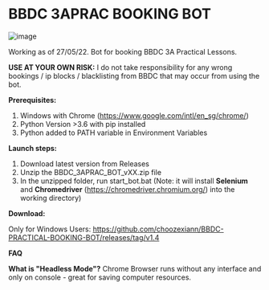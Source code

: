 # BBDC 3APRAC BOOKING BOT
![image](https://user-images.githubusercontent.com/99162756/169843272-cfd25133-4efe-4dc0-b27a-3e5b8326a23b.png)

Working as of 27/05/22.
Bot for booking BBDC 3A Practical Lessons.


**USE AT YOUR OWN RISK:**
I do not take responsibility for any wrong bookings / ip blocks / blacklisting from BBDC that may occur from using the bot.

**Prerequisites:**
  1. Windows with Chrome (https://www.google.com/intl/en_sg/chrome/)
  2. Python Version >3.6 with pip installed
  3. Python added to PATH variable in Environment Variables


**Launch steps:**
  1. Download latest version from Releases
  2. Unzip the BBDC_3APRAC_BOT_vXX.zip file
  3. In the unzipped folder, run start_bot.bat (Note: it will install **Selenium** and **Chromedriver** (https://chromedriver.chromium.org/) into the working directory)

**Download:**

Only for Windows Users:
https://github.com/choozexiann/BBDC-PRACTICAL-BOOKING-BOT/releases/tag/v1.4 

**FAQ**

**What is "Headless Mode"?**
Chrome Browser runs without any interface and only on console - great for saving computer resources. 
